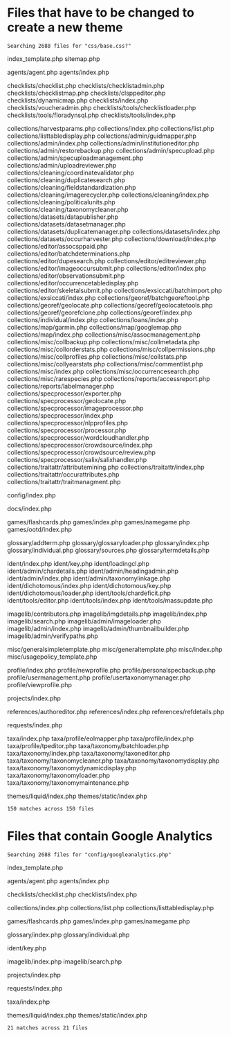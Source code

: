 # Files that have to be changed to create a new theme

`Searching 2688 files for "css/base.css?"`

index_template.php
sitemap.php

agents/agent.php
agents/index.php

checklists/checklist.php
checklists/checklistadmin.php
checklists/checklistmap.php
checklists/clsppeditor.php
checklists/dynamicmap.php
checklists/index.php
checklists/voucheradmin.php
checklists/tools/checklistloader.php
checklists/tools/floradynsql.php
checklists/tools/index.php

collections/harvestparams.php
collections/index.php
collections/list.php
collections/listtabledisplay.php
collections/admin/guidmapper.php
collections/admin/index.php
collections/admin/institutioneditor.php
collections/admin/restorebackup.php
collections/admin/specupload.php
collections/admin/specuploadmanagement.php
collections/admin/uploadreviewer.php
collections/cleaning/coordinatevalidator.php
collections/cleaning/duplicatesearch.php
collections/cleaning/fieldstandardization.php
collections/cleaning/imagerecycler.php
collections/cleaning/index.php
collections/cleaning/politicalunits.php
collections/cleaning/taxonomycleaner.php
collections/datasets/datapublisher.php
collections/datasets/datasetmanager.php
collections/datasets/duplicatemanager.php
collections/datasets/index.php
collections/datasets/occurharvester.php
collections/download/index.php
collections/editor/assocsppaid.php
collections/editor/batchdeterminations.php
collections/editor/dupesearch.php
collections/editor/editreviewer.php
collections/editor/imageoccursubmit.php
collections/editor/index.php
collections/editor/observationsubmit.php
collections/editor/occurrencetabledisplay.php
collections/editor/skeletalsubmit.php
collections/exsiccati/batchimport.php
collections/exsiccati/index.php
collections/georef/batchgeoreftool.php
collections/georef/geolocate.php
collections/georef/geolocatetools.php
collections/georef/georefclone.php
collections/georef/index.php
collections/individual/index.php
collections/loans/index.php
collections/map/garmin.php
collections/map/googlemap.php
collections/map/index.php
collections/misc/assocmanagement.php
collections/misc/collbackup.php
collections/misc/collmetadata.php
collections/misc/collorderstats.php
collections/misc/collpermissions.php
collections/misc/collprofiles.php
collections/misc/collstats.php
collections/misc/collyearstats.php
collections/misc/commentlist.php
collections/misc/index.php
collections/misc/occurrencesearch.php
collections/misc/rarespecies.php
collections/reports/accessreport.php
collections/reports/labelmanager.php
collections/specprocessor/exporter.php
collections/specprocessor/geolocate.php
collections/specprocessor/imageprocessor.php
collections/specprocessor/index.php
collections/specprocessor/nlpprofiles.php
collections/specprocessor/processor.php
collections/specprocessor/wordcloudhandler.php
collections/specprocessor/crowdsource/index.php
collections/specprocessor/crowdsource/review.php
collections/specprocessor/salix/salixhandler.php
collections/traitattr/attributemining.php
collections/traitattr/index.php
collections/traitattr/occurattributes.php
collections/traitattr/traitmanagment.php

config/index.php

docs/index.php

games/flashcards.php
games/index.php
games/namegame.php
games/ootd/index.php

glossary/addterm.php
glossary/glossaryloader.php
glossary/index.php
glossary/individual.php
glossary/sources.php
glossary/termdetails.php

ident/index.php
ident/key.php
ident/loadingcl.php
ident/admin/chardetails.php
ident/admin/headingadmin.php
ident/admin/index.php
ident/admin/taxonomylinkage.php
ident/dichotomous/index.php
ident/dichotomous/key.php
ident/dichotomous/loader.php
ident/tools/chardeficit.php
ident/tools/editor.php
ident/tools/index.php
ident/tools/massupdate.php

imagelib/contributors.php
imagelib/imgdetails.php
imagelib/index.php
imagelib/search.php
imagelib/admin/imageloader.php
imagelib/admin/index.php
imagelib/admin/thumbnailbuilder.php
imagelib/admin/verifypaths.php

misc/generalsimpletemplate.php
misc/generaltemplate.php
misc/index.php
misc/usagepolicy_template.php

profile/index.php
profile/newprofile.php
profile/personalspecbackup.php
profile/usermanagement.php
profile/usertaxonomymanager.php
profile/viewprofile.php

projects/index.php

references/authoreditor.php
references/index.php
references/refdetails.php

requests/index.php

taxa/index.php
taxa/profile/eolmapper.php
taxa/profile/index.php
taxa/profile/tpeditor.php
taxa/taxonomy/batchloader.php
taxa/taxonomy/index.php
taxa/taxonomy/taxoneditor.php
taxa/taxonomy/taxonomycleaner.php
taxa/taxonomy/taxonomydisplay.php
taxa/taxonomy/taxonomydynamicdisplay.php
taxa/taxonomy/taxonomyloader.php
taxa/taxonomy/taxonomymaintenance.php

themes/liquid/index.php
themes/static/index.php

`150 matches across 150 files`

# Files that contain Google Analytics

`Searching 2688 files for "config/googleanalytics.php"`

index_template.php

agents/agent.php
agents/index.php

checklists/checklist.php
checklists/index.php

collections/index.php
collections/list.php
collections/listtabledisplay.php

games/flashcards.php
games/index.php
games/namegame.php

glossary/index.php
glossary/individual.php

ident/key.php

imagelib/index.php
imagelib/search.php

projects/index.php

requests/index.php

taxa/index.php

themes/liquid/index.php
themes/static/index.php

`21 matches across 21 files`

